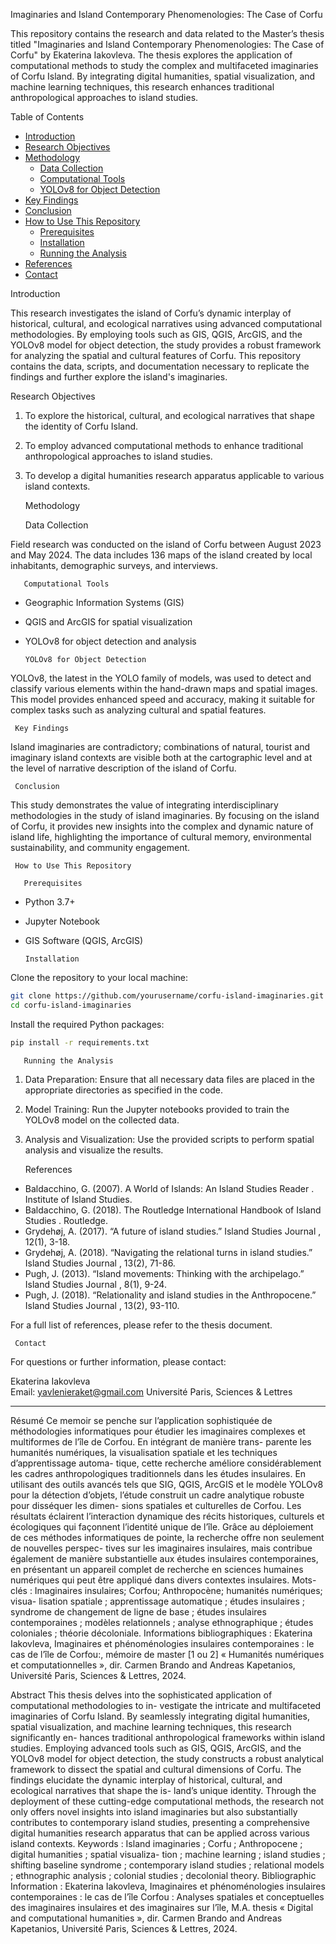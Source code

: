 
Imaginaries and Island Contemporary Phenomenologies: The Case of Corfu

This repository contains the research and data related to the Master’s thesis titled "Imaginaries and Island Contemporary Phenomenologies: The Case of Corfu" by Ekaterina Iakovleva. The thesis explores the application of computational methods to study the complex and multifaceted imaginaries of Corfu Island. By integrating digital humanities, spatial visualization, and machine learning techniques, this research enhances traditional anthropological approaches to island studies.

Table of Contents

- [Introduction](  introduction)
- [Research Objectives](  research-objectives)
- [Methodology](  methodology)
  - [Data Collection](  data-collection)
  - [Computational Tools](  computational-tools)
  - [YOLOv8 for Object Detection](  yolov8-for-object-detection)
- [Key Findings](  key-findings)
- [Conclusion](  conclusion)
- [How to Use This Repository](  how-to-use-this-repository)
  - [Prerequisites](  #prerequisites)
  - [Installation](  #installation)
  - [Running the Analysis](  #running-the-analysis)
- [References](  #references)
- [Contact](  #contact)

Introduction

This research investigates the island of Corfu’s dynamic interplay of historical, cultural, and ecological narratives using advanced computational methodologies. By employing tools such as GIS, QGIS, ArcGIS, and the YOLOv8 model for object detection, the study provides a robust framework for analyzing the spatial and cultural features of Corfu. This repository contains the data, scripts, and documentation necessary to replicate the findings and further explore the island's imaginaries.

Research Objectives

1.  To explore the historical, cultural, and ecological narratives that shape the identity of Corfu Island. 
2.  To employ advanced computational methods to enhance traditional anthropological approaches to island studies. 
3.  To develop a digital humanities research apparatus applicable to various island contexts. 

     Methodology

       Data Collection

Field research was conducted on the island of Corfu between August 2023 and May 2024. The data includes 136 maps of the island created by local inhabitants, demographic surveys, and interviews.

       Computational Tools

-  Geographic Information Systems (GIS) 
-  QGIS and ArcGIS for spatial visualization 
-  YOLOv8 for object detection and analysis 

       YOLOv8 for Object Detection

YOLOv8, the latest in the YOLO family of models, was used to detect and classify various elements within the hand-drawn maps and spatial images. This model provides enhanced speed and accuracy, making it suitable for complex tasks such as analyzing cultural and spatial features.

     Key Findings

Island imaginaries are contradictory; combinations of natural, tourist and imaginary island contexts are visible both at the cartographic level and at the level of narrative description of the island of Corfu.

     Conclusion

This study demonstrates the value of integrating interdisciplinary methodologies in the study of island imaginaries. By focusing on the island of Corfu, it provides new insights into the complex and dynamic nature of island life, highlighting the importance of cultural memory, environmental sustainability, and community engagement.

     How to Use This Repository

       Prerequisites

-  Python 3.7+ 
-  Jupyter Notebook 
-  GIS Software (QGIS, ArcGIS) 

       Installation

Clone the repository to your local machine:

```bash
git clone https://github.com/yourusername/corfu-island-imaginaries.git
cd corfu-island-imaginaries
```

Install the required Python packages:

```bash
pip install -r requirements.txt
```

       Running the Analysis

1.  Data Preparation:  Ensure that all necessary data files are placed in the appropriate directories as specified in the code.
2.  Model Training:  Run the Jupyter notebooks provided to train the YOLOv8 model on the collected data.
3.  Analysis and Visualization:  Use the provided scripts to perform spatial analysis and visualize the results.

     References

- Baldacchino, G. (2007).  A World of Islands: An Island Studies Reader . Institute of Island Studies.
- Baldacchino, G. (2018).  The Routledge International Handbook of Island Studies . Routledge.
- Grydehøj, A. (2017). “A future of island studies.”  Island Studies Journal , 12(1), 3-18.
- Grydehøj, A. (2018). “Navigating the relational turns in island studies.”  Island Studies Journal , 13(2), 71-86.
- Pugh, J. (2013). “Island movements: Thinking with the archipelago.”  Island Studies Journal , 8(1), 9-24.
- Pugh, J. (2018). “Relationality and island studies in the Anthropocene.”  Island Studies Journal , 13(2), 93-110.

For a full list of references, please refer to the thesis document.

     Contact

For questions or further information, please contact:

Ekaterina Iakovleva  
Email: yavlenieraket@gmail.com
Université Paris, Sciences & Lettres

---

Résumé
Ce memoir se penche sur l’application sophistiquée de méthodologies informatiques pour étudier les imaginaires complexes et multiformes de l’île de Corfou. En intégrant de manière trans- parente les humanités numériques, la visualisation spatiale et les techniques d’apprentissage automa- tique, cette recherche améliore considérablement les cadres anthropologiques traditionnels dans les études insulaires. En utilisant des outils avancés tels que SIG, QGIS, ArcGIS et le modèle YOLOv8 pour la détection d’objets, l’étude construit un cadre analytique robuste pour disséquer les dimen- sions spatiales et culturelles de Corfou. Les résultats éclairent l’interaction dynamique des récits historiques, culturels et écologiques qui façonnent l’identité unique de l’île. Grâce au déploiement de ces méthodes informatiques de pointe, la recherche offre non seulement de nouvelles perspec- tives sur les imaginaires insulaires, mais contribue également de manière substantielle aux études insulaires contemporaines, en présentant un appareil complet de recherche en sciences humaines numériques qui peut être appliqué dans divers contextes insulaires.
Mots-clés : Imaginaires insulaires; Corfou; Anthropocène; humanités numériques; visua- lisation spatiale ; apprentissage automatique ; études insulaires ; syndrome de changement de ligne de base ; études insulaires contemporaines ; modèles relationnels ; analyse ethnographique ; études coloniales ; théorie décoloniale.
Informations bibliographiques : Ekaterina Iakovleva, Imaginaires et phénoménologies insulaires contemporaines : le cas de l’île de Corfou:, mémoire de master [1 ou 2] « Humanités numériques et computationnelles », dir. Carmen Brando and Andreas Kapetanios, Université Paris, Sciences & Lettres, 2024.

Abstract
This thesis delves into the sophisticated application of computational methodologies to in- vestigate the intricate and multifaceted imaginaries of Corfu Island. By seamlessly integrating digital humanities, spatial visualization, and machine learning techniques, this research significantly en- hances traditional anthropological frameworks within island studies. Employing advanced tools such as GIS, QGIS, ArcGIS, and the YOLOv8 model for object detection, the study constructs a robust analytical framework to dissect the spatial and cultural dimensions of Corfu. The findings elucidate the dynamic interplay of historical, cultural, and ecological narratives that shape the is- land’s unique identity. Through the deployment of these cutting-edge computational methods, the research not only offers novel insights into island imaginaries but also substantially contributes to contemporary island studies, presenting a comprehensive digital humanities research apparatus that can be applied across various island contexts.
Keywords : Island imaginaries ; Corfu ; Anthropocene ; digital humanities ; spatial visualiza- tion ; machine learning ; island studies ; shifting baseline syndrome ; contemporary island studies ; relational models ; ethnographic analysis ; colonial studies ; decolonial theory.
Bibliographic Information : Ekaterina Iakovleva, Imaginaires et phénoménologies insulaires contemporaines : le cas de l’île Corfou : Analyses spatiales et conceptuelles des imaginaires insulaires et des imaginaires sur l’île, M.A. thesis « Digital and computational humanities », dir. Carmen Brando and Andreas Kapetanios, Université Paris, Sciences & Lettres, 2024.
